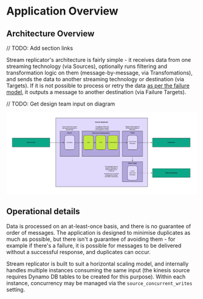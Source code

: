 # Application Overview

## Architecture Overview

// TODO: Add section links

Stream replicator's architecture is fairly simple - it receives data from one streaming technology (via Sources), optionally runs filtering and transformation logic on them (message-by-message, via Transfomations), and sends the data to another streaming technology or destination (via Targets). If it is not possible to process or retry the data [as per the failure model](./failure-model.md), it outputs a message to another destination (via Failure Targets).

// TODO: Get design team input on diagram

![draft_architecture](../assets/draft_sr_architecture.jpg)

## Operational details

Data is processed on an at-least-once basis, and there is no guarantee of order of messages. The application is designed to minimise duplicates as much as possible, but there isn't a guarantee of avoiding them - for example if there's a failure, it is possible for messages to be delivered without a successful response, and duplicates can occur. 

Stream replicator is built to suit a horizontal scaling model, and internally handles multiple instances consuming the same input (the kinesis source requires Dynamo DB tables to be created for this purpose). Within each instance, concurrency may be managed via the `source_concurrent_writes` setting.